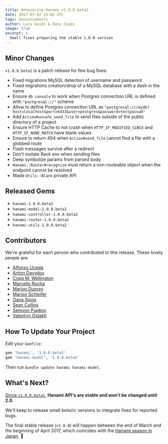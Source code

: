 ```yaml
---
title: Announcing Hanami v1.0.0.beta2
date: 2017-03-02 13:02 UTC
tags: announcements
author: Luca Guidi & Oana Sipos
image: true
excerpt: >
  Small fixes preparing the stable 1.0.0 version
---
```


## Minor Changes

`v1.0.0.beta2` is a patch release for few bug fixes:

- Fixed migrations MySQL detection of username and password
- Fixed migrations creation/drop of a MySQL database with a dash in the name
- Ensure `db console` to work when Postgres connection URL is defined with `"postgresql://"` scheme
- Allow to define Postgres connection URL as `"postgresql:///mydb?host=localhost&port=6433&user=postgres&password=testpasswd"`
- Add `Action#unsafe_send_file` to send files outside of the public directory of a project
- Ensure HTTP Cache to not crash when `HTTP_IF_MODIFIED_SINCE` and `HTTP_IF_NONE_MATCH` have blank values
- Ensure to return 404 when `Action#send_file` cannot find a file with a globbed route
- Flash messages survive after a redirect
- Don't mutate Rack env when sending files
- Deep symbolize params from parsed body
- `Hanami::Router#recognize` must return a non-routeable object when the endpoint cannot be resolved
- Made `Utils::Blank` private API

## Released Gems

- `hanami-1.0.0.beta2`
- `hanami-model-1.0.0.beta2`
- `hamami-controller-1.0.0.beta2`
- `hanami-router-1.0.0.beta2`
- `hanami-utils-1.0.0.beta2`

## Contributors

We're grateful for each person who contributed to this release. These lovely people are:

- [Alfonso Uceda](https://github.com/AlfonsoUceda)
- [Anton Davydov](https://github.com/davydovanton)
- [Craig M. Wellington](https://github.com/tercenya)
- [Marcello Rocha](https://github.com/mereghost)
- [Marion Duprey](https://github.com/TiteiKo)
- [Marion Schleifer](https://github.com/marionschleifer)
- [Oana Sipos](https://github.com/oana-sipos)
- [Sean Collins](https://github.com/cllns)
- [Semyon Pupkov](https://github.com/artofhuman)
- [Valentyn Ostakh](https://github.com/valikos)

## How To Update Your Project

Edit your `Gemfile`:

```ruby
gem 'hanami', '1.0.0.beta2'
gem 'hanami-model', '1.0.0.beta2'
```

Then run `bundle update hanami hanami-model`.

## What's Next?

[Since `v1.0.0.beta1`](/blog/2017/02/14/announcing-hanami-100beta1), **Hanami API's are stable and won't be changed until 2.0**.

We'll keep to release small _beta_/_rc_ versions to integrate fixes for reported bugs.

The final stable release (`v1.0.0`) will happen between the end of March and the beginning of April 2017, which coincides with the [Hanami season in Japan](http://www.japan-guide.com/sakura/). 🌸
